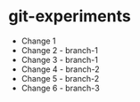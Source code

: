 git-experiments
===============

* Change 1
* Change 2 - branch-1
* Change 3 - branch-1
* Change 4 - branch-2
* Change 5 - branch-2
* Change 6 - branch-3

